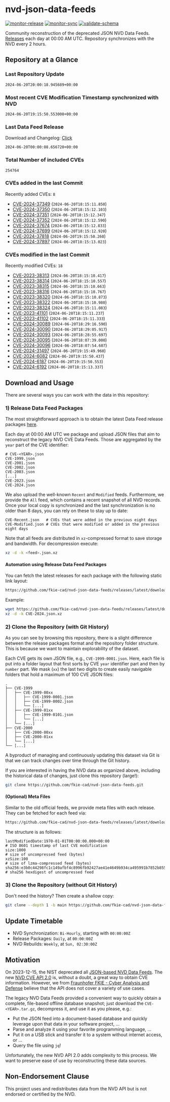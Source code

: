 # nvd-json-data-feeds

[![monitor-release](https://github.com/fkie-cad/nvd-json-data-feeds/actions/workflows/monitor_release.yml/badge.svg)](https://github.com/fkie-cad/nvd-json-data-feeds/actions/workflows/monitor_release.yml)
[![monitor-sync](https://github.com/fkie-cad/nvd-json-data-feeds/actions/workflows/monitor_sync.yml/badge.svg)](https://github.com/fkie-cad/nvd-json-data-feeds/actions/workflows/monitor_sync.yml)
[![validate-schema](https://github.com/fkie-cad/nvd-json-data-feeds/actions/workflows/validate_schema.yml/badge.svg)](https://github.com/fkie-cad/nvd-json-data-feeds/actions/workflows/validate_schema.yml)

Community reconstruction of the deprecated JSON NVD Data Feeds.
[Releases](https://github.com/fkie-cad/nvd-json-data-feeds/releases/latest) each day at 00:00 AM UTC.
Repository synchronizes with the NVD every 2 hours.

## Repository at a Glance

### Last Repository Update

```plain
2024-06-20T20:00:18.945689+00:00
```

### Most recent CVE Modification Timestamp synchronized with NVD

```plain
2024-06-20T19:15:50.553000+00:00
```

### Last Data Feed Release

Download and Changelog: [Click](https://github.com/fkie-cad/nvd-json-data-feeds/releases/latest)

```plain
2024-06-20T00:00:08.656720+00:00
```

### Total Number of included CVEs

```plain
254764
```

### CVEs added in the last Commit

Recently added CVEs: `8`

- [CVE-2024-37349](CVE-2024/CVE-2024-373xx/CVE-2024-37349.json) (`2024-06-20T18:15:11.850`)
- [CVE-2024-37350](CVE-2024/CVE-2024-373xx/CVE-2024-37350.json) (`2024-06-20T18:15:12.103`)
- [CVE-2024-37351](CVE-2024/CVE-2024-373xx/CVE-2024-37351.json) (`2024-06-20T18:15:12.347`)
- [CVE-2024-37352](CVE-2024/CVE-2024-373xx/CVE-2024-37352.json) (`2024-06-20T18:15:12.590`)
- [CVE-2024-37674](CVE-2024/CVE-2024-376xx/CVE-2024-37674.json) (`2024-06-20T18:15:12.833`)
- [CVE-2024-37699](CVE-2024/CVE-2024-376xx/CVE-2024-37699.json) (`2024-06-20T18:15:12.920`)
- [CVE-2024-37818](CVE-2024/CVE-2024-378xx/CVE-2024-37818.json) (`2024-06-20T19:15:50.260`)
- [CVE-2024-37897](CVE-2024/CVE-2024-378xx/CVE-2024-37897.json) (`2024-06-20T18:15:13.023`)


### CVEs modified in the last Commit

Recently modified CVEs: `18`

- [CVE-2023-38313](CVE-2023/CVE-2023-383xx/CVE-2023-38313.json) (`2024-06-20T18:15:10.417`)
- [CVE-2023-38314](CVE-2023/CVE-2023-383xx/CVE-2023-38314.json) (`2024-06-20T18:15:10.557`)
- [CVE-2023-38315](CVE-2023/CVE-2023-383xx/CVE-2023-38315.json) (`2024-06-20T18:15:10.663`)
- [CVE-2023-38316](CVE-2023/CVE-2023-383xx/CVE-2023-38316.json) (`2024-06-20T18:15:10.767`)
- [CVE-2023-38320](CVE-2023/CVE-2023-383xx/CVE-2023-38320.json) (`2024-06-20T18:15:10.873`)
- [CVE-2023-38322](CVE-2023/CVE-2023-383xx/CVE-2023-38322.json) (`2024-06-20T18:15:10.980`)
- [CVE-2023-38324](CVE-2023/CVE-2023-383xx/CVE-2023-38324.json) (`2024-06-20T18:15:11.083`)
- [CVE-2023-41101](CVE-2023/CVE-2023-411xx/CVE-2023-41101.json) (`2024-06-20T18:15:11.237`)
- [CVE-2023-41102](CVE-2023/CVE-2023-411xx/CVE-2023-41102.json) (`2024-06-20T18:15:11.333`)
- [CVE-2024-30089](CVE-2024/CVE-2024-300xx/CVE-2024-30089.json) (`2024-06-20T18:29:16.590`)
- [CVE-2024-30090](CVE-2024/CVE-2024-300xx/CVE-2024-30090.json) (`2024-06-20T18:29:05.917`)
- [CVE-2024-30093](CVE-2024/CVE-2024-300xx/CVE-2024-30093.json) (`2024-06-20T18:28:55.697`)
- [CVE-2024-30095](CVE-2024/CVE-2024-300xx/CVE-2024-30095.json) (`2024-06-20T18:07:39.000`)
- [CVE-2024-30096](CVE-2024/CVE-2024-300xx/CVE-2024-30096.json) (`2024-06-20T18:07:54.607`)
- [CVE-2024-31497](CVE-2024/CVE-2024-314xx/CVE-2024-31497.json) (`2024-06-20T19:15:49.960`)
- [CVE-2024-6082](CVE-2024/CVE-2024-60xx/CVE-2024-6082.json) (`2024-06-20T19:15:50.437`)
- [CVE-2024-6187](CVE-2024/CVE-2024-61xx/CVE-2024-6187.json) (`2024-06-20T19:15:50.553`)
- [CVE-2024-6192](CVE-2024/CVE-2024-61xx/CVE-2024-6192.json) (`2024-06-20T18:15:13.337`)


## Download and Usage

There are several ways you can work with the data in this repository:

### 1) Release Data Feed Packages

The most straightforward approach is to obtain the latest Data Feed release packages [here](https://github.com/fkie-cad/nvd-json-data-feeds/releases/latest).

Each day at 00:00 AM UTC we package and upload JSON files that aim to reconstruct the legacy NVD CVE Data Feeds.
Those are aggregated by the `year` part of the CVE identifier:

```
# CVE-<YEAR>.json
CVE-1999.json
CVE-2001.json
CVE-2002.json
CVE-2003.json
[...]
CVE-2023.json
CVE-2024.json
```

We also upload the well-known `Recent` and `Modified` feeds.
Furthermore, we provide the `All` feed, which contains a recent snapshot of all NVD records.
Once your local copy is synchronized and the last synchronization is no older than 8 days, you can rely on these to stay up to date:

```plain
CVE-Recent.json   # CVEs that were added in the previous eight days
CVE-Modified.json # CVEs that were modified or added in the previous eight days
```

Note that all feeds are distributed in `xz`-compressed format to save storage and bandwidth.
For decompression execute:

```sh
xz -d -k <feed>.json.xz
```

#### Automation using Release Data Feed Packages

You can fetch the latest releases for each package with the following static link layout:

```sh
https://github.com/fkie-cad/nvd-json-data-feeds/releases/latest/download/CVE-<YEAR>.json.xz
```

Example:

```sh
wget https://github.com/fkie-cad/nvd-json-data-feeds/releases/latest/download/CVE-2024.json.xz
xz -d -k CVE-2024.json.xz
```

### 2) Clone the Repository (with Git History)

As you can see by browsing this repository, there is a slight difference between the release packages format and the repository folder structure.
This is because we want to maintain explorability of the dataset.

Each CVE gets its own JSON file, e.g., `CVE-1999-0001.json`.
Here, each file is put into a folder layout that first sorts by CVE `year` identifier part and then by `number` part.
We mask (`xx`) the last two digits to create easily navigable folders that hold a maximum of 100 CVE JSON files:

```plain
.
├── CVE-1999
│   ├── CVE-1999-00xx
│   │   ├── CVE-1999-0001.json
│   │   ├── CVE-1999-0002.json
│   │   └── [...]
│   ├── CVE-1999-01xx
│   │   ├── CVE-1999-0101.json
│   │   └── [...]
│   └── [...]
├── CVE-2000
│   ├── CVE-2000-00xx
│   ├── CVE-2000-01xx
│   └── [...]
└── [...]
```

A byproduct of managing and continuously updating this dataset via Git is that we can track changes over time through the Git history.

If you are interested in having the NVD data as organized above, including the historical data of changes, just clone this repository (large!):

```sh
git clone https://github.com/fkie-cad/nvd-json-data-feeds.git
```

#### (Optional) Meta Files

Similar to the old official feeds, we provide meta files with each release. They can be fetched for each feed via:

```sh
https://github.com/fkie-cad/nvd-json-data-feeds/releases/latest/download/CVE-<YEAR>.meta
```

The structure is as follows:

```plain
lastModifiedDate:1970-01-01T00:00:00.000+00:00                          # ISO 8601 timestamp of last CVE modification
size:1000                                                               # size of uncompressed feed (bytes)
xzSize:100                                                              # size of lzma-compressed feed (bytes)
sha256:e3b0c44298fc1c149afbf4c8996fb92427ae41e4649b934ca495991b7852b855 # sha256 hexdigest of uncompressed feed
```

### 3) Clone the Repository (without Git History)

Don't need the history? Then create a shallow copy:

```sh
git clone --depth 1 -b main https://github.com/fkie-cad/nvd-json-data-feeds.git
```


## Update Timetable

* NVD Synchronization: `Bi-Hourly`, starting with `00:00:00Z`
* Release Packages: `Daily`, at `00:00:00Z`
* NVD Rebuilds: `Weekly`, at `Sun, 02:30:00Z`


## Motivation

On 2023-12-15, the NIST deprecated all [JSON-based NVD Data Feeds](https://nvd.nist.gov/vuln/data-feeds#divRetirementBanner-1).
The new [NVD CVE API 2.0](https://nvd.nist.gov/developers/vulnerabilities) is, without a doubt, a great way to obtain CVE information.
However, we from [Fraunhofer FKIE - Cyber Analysis and Defense](https://www.fkie.fraunhofer.de/en/departments/cad.html) believe that the API does not cover a variety of use cases.

The legacy NVD Data Feeds provided a convenient way to quickly obtain a complete, file-based offline database snapshot; just download the `CVE-<YEAR>.tar.gz`, decompress it, and use it as you please, e.g.:

- Put the JSON feed into a document-based database and quickly leverage upon that data in your software project, ...
- Parse and analyze it using your favorite programming language, ...
- Put it on a USB stick and transfer it to a system without internet access, or ...
- Query the file using `jq`!

Unfortunately, the new NVD API 2.0 adds complexity to this process.
We want to preserve ease of use by reconstructing these data sources.

## Non-Endorsement Clause

This project uses and redistributes data from the NVD API but is not endorsed or certified by the NVD.